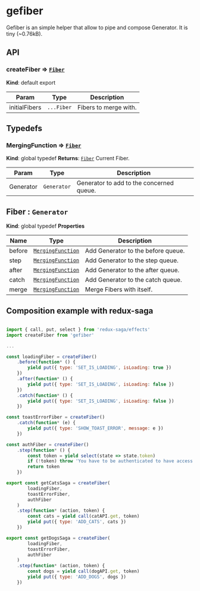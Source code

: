
# gefiber

Gefiber is an simple helper that allow to pipe and compose Generator.
It is tiny (~0.76kB).

## API

### createFiber ⇒ [<code>Fiber</code>](#Fiber)
**Kind**: default export

| Param | Type | Description |
| --- | --- | --- |
| initialFibers | <code>...Fiber</code> | Fibers to merge with. |
## Typedefs

<a name="MergingFunction"></a>

### MergingFunction ⇒ [<code>Fiber</code>](#Fiber)
**Kind**: global typedef
**Returns**: [<code>Fiber</code>](#Fiber) Current Fiber.

| Param | Type | Description |
| --- | --- | --- |
| Generator | <code>Generator</code> | Generator to add to the concerned queue. |

<a name="Fiber"></a>

## Fiber : <code>Generator</code>
**Kind**: global typedef
**Properties**

| Name | Type | Description |
| --- | --- | --- |
| before | [<code>MergingFunction</code>](#MergingFunction) | Add Generator to the before queue. |
| step | [<code>MergingFunction</code>](#MergingFunction) | Add Generator to the step queue. |
| after | [<code>MergingFunction</code>](#MergingFunction) | Add Generator to the after queue. |
| catch | [<code>MergingFunction</code>](#MergingFunction) | Add Generator to the catch queue. |
| merge | [<code>MergingFunction</code>](#MergingFunction) | Merge Fibers with itself. |

## Composition example with redux-saga

```js

import { call, put, select } from 'redux-saga/effects'
import createFiber from 'gefiber'

...

const loadingFiber = createFiber()
	.before(function* () {
		yield put({ type: 'SET_IS_LOADING', isLoading: true })
	})
	.after(function* () {
		yield put({ type: 'SET_IS_LOADING', isLoading: false })
	})
	.catch(function* () {
		yield put({ type: 'SET_IS_LOADING', isLoading: false })
	})

const toastErrorFiber = createFiber()
	.catch(function* (e) {
		yield put({ type: 'SHOW_TOAST_ERROR', message: e })
	})

const authFiber = createFiber()
	.step(function* () {
		const token = yield select(state => state.token)
		if (!token) throw 'You have to be authenticated to have access to this feature'
		return token
	})

export const getCatsSaga = createFiber(
		loadingFiber,
		toastErrorFiber,
		authFiber
	)
	.step(function* (action, token) {
		const cats = yield call(catAPI.get, token)
		yield put({ type: 'ADD_CATS', cats })
	})

export const getDogsSaga = createFiber(
		loadingFiber,
		toastErrorFiber,
		authFiber
	)
	.step(function* (action, token) {
		const dogs = yield call(dogAPI.get, token)
		yield put({ type: 'ADD_DOGS', dogs })
	})

```